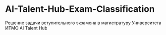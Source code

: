 # AI-Talent-Hub-Exam-Classification
Решение задачи вступительного экзамена в магистратуру Университета ИТМО AI Talent Hub
